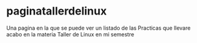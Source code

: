 # paginatallerdelinux
Una pagina en la que se puede ver un listado de las Practicas que llevare acabo en la materia Taller de Linux en mi semestre
